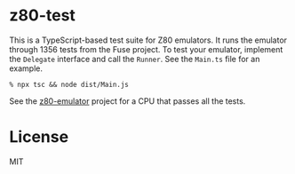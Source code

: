 # z80-test

This is a TypeScript-based test suite for Z80 emulators. It runs the
emulator through 1356 tests from the Fuse project. To test your emulator,
implement the `Delegate` interface and call the `Runner`. See the `Main.ts`
file for an example.

    % npx tsc && node dist/Main.js

See the [z80-emulator](https://github.com/lkesteloot/z80-emulator)
project for a CPU that passes all the tests.

# License

MIT

